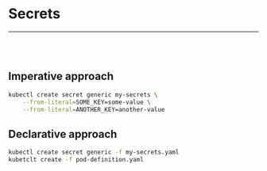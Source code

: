 # Secrets
<hr/><br/><br/>

## Imperative approach
```bash
kubectl create secret generic my-secrets \
    --from-literal=SOME_KEY=some-value \
    --from-literal=ANOTHER_KEY=another-value
```

## Declarative approach
```bash
kubectl create secret generic -f my-secrets.yaml
kubetclt create -f pod-definition.yaml
```